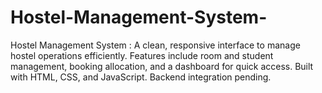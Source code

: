 # Hostel-Management-System-
Hostel Management System : A clean, responsive interface to manage hostel operations efficiently. Features include room and student management, booking allocation, and a dashboard for quick access. Built with HTML, CSS, and JavaScript. Backend integration pending.
